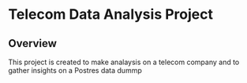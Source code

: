 # Telecom Data Analysis Project
## Overview
This project is created to make analaysis on a telecom company and to gather insights on a Postres data dummp
